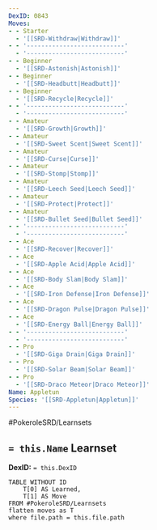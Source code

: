 ```yaml
---
DexID: 0843
Moves:
- - Starter
  - '[[SRD-Withdraw|Withdraw]]'
- - '---------------------------'
  - '---------------------------'
- - Beginner
  - '[[SRD-Astonish|Astonish]]'
- - Beginner
  - '[[SRD-Headbutt|Headbutt]]'
- - Beginner
  - '[[SRD-Recycle|Recycle]]'
- - '---------------------------'
  - '---------------------------'
- - Amateur
  - '[[SRD-Growth|Growth]]'
- - Amateur
  - '[[SRD-Sweet Scent|Sweet Scent]]'
- - Amateur
  - '[[SRD-Curse|Curse]]'
- - Amateur
  - '[[SRD-Stomp|Stomp]]'
- - Amateur
  - '[[SRD-Leech Seed|Leech Seed]]'
- - Amateur
  - '[[SRD-Protect|Protect]]'
- - Amateur
  - '[[SRD-Bullet Seed|Bullet Seed]]'
- - '---------------------------'
  - '---------------------------'
- - Ace
  - '[[SRD-Recover|Recover]]'
- - Ace
  - '[[SRD-Apple Acid|Apple Acid]]'
- - Ace
  - '[[SRD-Body Slam|Body Slam]]'
- - Ace
  - '[[SRD-Iron Defense|Iron Defense]]'
- - Ace
  - '[[SRD-Dragon Pulse|Dragon Pulse]]'
- - Ace
  - '[[SRD-Energy Ball|Energy Ball]]'
- - '---------------------------'
  - '---------------------------'
- - Pro
  - '[[SRD-Giga Drain|Giga Drain]]'
- - Pro
  - '[[SRD-Solar Beam|Solar Beam]]'
- - Pro
  - '[[SRD-Draco Meteor|Draco Meteor]]'
Name: Appletun
Species: '[[SRD-Appletun|Appletun]]'
---
```


#PokeroleSRD/Learnsets

## `= this.Name` Learnset

**DexID:** `= this.DexID`

```dataview
TABLE WITHOUT ID
    T[0] AS Learned,
    T[1] AS Move
FROM #PokeroleSRD/Learnsets
flatten moves as T
where file.path = this.file.path
```
